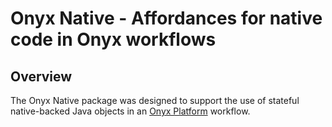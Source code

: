 # Onyx Native - Affordances for native code in Onyx workflows

## Overview

The Onyx Native package was designed to support the use of stateful
native-backed Java objects in an [Onyx Platform](https://github.com/onyx-platform/onyx) 
workflow. 



